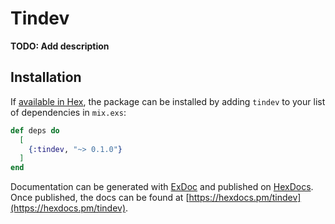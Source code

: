 # Tindev

**TODO: Add description**

## Installation

If [available in Hex](https://hex.pm/docs/publish), the package can be installed
by adding `tindev` to your list of dependencies in `mix.exs`:

```elixir
def deps do
  [
    {:tindev, "~> 0.1.0"}
  ]
end
```

Documentation can be generated with [ExDoc](https://github.com/elixir-lang/ex_doc)
and published on [HexDocs](https://hexdocs.pm). Once published, the docs can
be found at [https://hexdocs.pm/tindev](https://hexdocs.pm/tindev).

